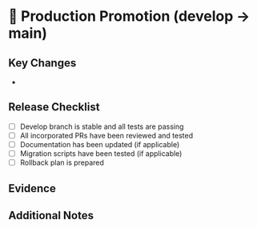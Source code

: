 # 🚀 Production Promotion (develop → main)

## Key Changes
<!-- List the main features, fixes or improvements included in this release -->
- 

## Release Checklist
- [ ] Develop branch is stable and all tests are passing
- [ ] All incorporated PRs have been reviewed and tested
- [ ] Documentation has been updated (if applicable)
- [ ] Migration scripts have been tested (if applicable)
- [ ] Rollback plan is prepared

## Evidence
<!-- Add screenshots, logs, or any other relevant evidence -->

## Additional Notes
<!-- Any other information relevant to this promotion -->
